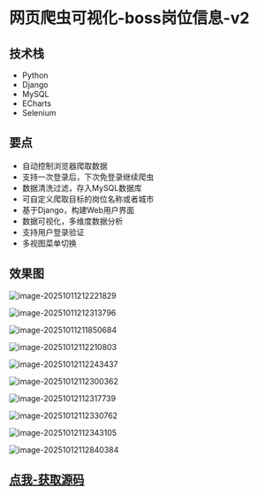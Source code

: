 # 网页爬虫可视化-boss岗位信息-v2

<MyGlobalComponent />

## 技术栈

- Python
- Django
- MySQL
- ECharts
- Selenium

## 要点

- 自动控制浏览器爬取数据
- 支持一次登录后，下次免登录继续爬虫
- 数据清洗过滤，存入MySQL数据库
- 可自定义爬取目标的岗位名称或者城市
- 基于Django，构建Web用户界面
- 数据可视化，多维度数据分析
- 支持用户登录验证
- 多视图菜单切换

## 效果图

![image-20251011212221829](http://cdn.qiniu.liyansheng.top/img/image-20251011212221829.png)

![image-20251011212313796](http://cdn.qiniu.liyansheng.top/img/image-20251011212313796.png)

![image-20251011211850684](http://cdn.qiniu.liyansheng.top/img/image-20251011211850684.png)

![image-20251012112210803](http://cdn.qiniu.liyansheng.top/img/image-20251012112210803.png)

![image-20251012112243437](http://cdn.qiniu.liyansheng.top/img/image-20251012112243437.png)

![image-20251012112300362](http://cdn.qiniu.liyansheng.top/img/image-20251012112300362.png)

![image-20251012112317739](http://cdn.qiniu.liyansheng.top/img/image-20251012112317739.png)

![image-20251012112330762](http://cdn.qiniu.liyansheng.top/img/image-20251012112330762.png)

![image-20251012112343105](http://cdn.qiniu.liyansheng.top/img/image-20251012112343105.png)

![image-20251012112840384](http://cdn.qiniu.liyansheng.top/img/image-20251012112840384.png)




 ## [点我-获取源码](https://www.liyansheng.top/product_detail.html?id=160)